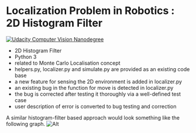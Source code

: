 # Localization Problem in Robotics : 2D Histogram Filter
[![Udacity Computer Vision Nanodegree](http://tugan0329.bitbucket.io/imgs/github/cvnd.svg)](https://www.udacity.com/course/computer-vision-nanodegree--nd891)<br/>

- 2D Histogram Filter
- Python 3
- related to Monte Carlo Localisation concept
- helpers.py, localizer.py and simulate.py are provided as an existing code base
- a new feature for sensing the 2D environment is added in localizer.py
- an existing bug in the function for move is detected in localizer.py
- the bug is corrected after testing it thoroughly via a well-defined test case
- user description of error is converted to bug testing and correction <br/>

A similar histogram-filter based approach would look something like the following graph.
![Alt](https://salzis.files.wordpress.com/2015/02/figure_2.png)
